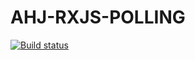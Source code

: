 # AHJ-RXJS-POLLING

[![Build status](https://ci.appveyor.com/api/projects/status/ktvlehf602hpciiw?svg=true)](https://ci.appveyor.com/project/deizee/ahj-rxjs-polling-back)
